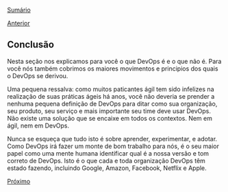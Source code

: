 [Sumário](https://github.com/lucasfantacuci/DevOpsRevelado/blob/master/README.md)


[Anterior](https://github.com/lucasfantacuci/DevOpsRevelado/blob/master/CHAPTER01/1-6-AGILEINFRASTRUCTURE.md)


## Conclusão

Nesta seção nos explicamos para você o que DevOps é e o que não é. Para você nós também cobrimos os maiores movimentos e principios dos quais o DevOps se derivou.


Uma pequena ressalva: como muitos paticantes ágil tem sido infelizes na realização de suas práticas ágeis há anos, você não deveria se prender a nenhuma pequena definição de DevOps para ditar como sua organização, seu produto, seu serviço e mais importante seu time deve usar DevOps. Não existe uma solução que se encaixe em todos os contextos. Nem em ágil, nem em DevOps.


Nunca se esqueça que tudo isto é sobre aprender, experimentar, e adotar. Como DevOps irá fazer um monte de bom trabalho para nós, é o seu maior papel como uma mente humana identificar qual é a nossa versão e tom correto de DevOps. Isto é o que cada e toda organização DevOps têm estado fazendo, incluindo Google, Amazon, Facebook, Netflix e Apple.


[Próximo]()
